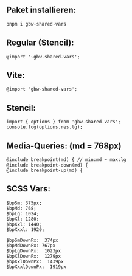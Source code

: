 ## Paket installieren:

`pnpm i gbw-shared-vars`

## Regular (Stencil):

`@import '~gbw-shared-vars';`

## Vite:

`@import 'gbw-shared-vars';`

## Stencil:

```
import { options } from 'gbw-shared-vars';
console.log(options.res.lg);
```

## Media-Queries: (md = 768px)

```
@include breakpoint(md) { // min:md ~ max:lg
@include breakpoint-down(md) {
@include breakpoint-up(md) {
```

## SCSS Vars:

```
$bpSm: 375px;
$bpMd: 768;
$bpLg: 1024;
$bpXl: 1280;
$bpXxl: 1440;
$bpXxxl: 1920;
```

```
$bpSmDownPx:  374px
$bpMdDownPx: 767px
$bpLgDownPx:  1023px
$bpXlDownPx:  1279px
$bpXxlDownPx:  1439px
$bpXxxlDownPx:  1919px
```
